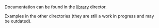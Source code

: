 Documentation can be found in the [library](/library) director.

Examples in the other directories (they are still a work in progress and may be outdated).
